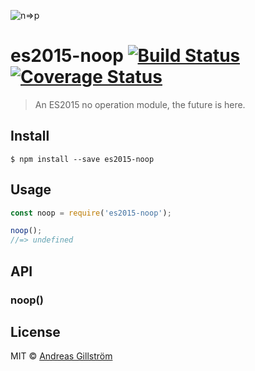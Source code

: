![n=>p](https://cloud.githubusercontent.com/assets/972551/14581659/645e89e4-03f2-11e6-8e83-6b7aeeca84e8.png)

# es2015-noop [![Build Status](https://travis-ci.org/gillstrom/es2015-noop.svg?branch=master)](https://travis-ci.org/gillstrom/es2015-noop) [![Coverage Status](https://coveralls.io/repos/github/gillstrom/es2015-noop/badge.svg?branch=master)](https://coveralls.io/github/gillstrom/es2015-noop?branch=master)

> An ES2015 no operation module, the future is here.


## Install

```
$ npm install --save es2015-noop
```


## Usage

```js
const noop = require('es2015-noop');

noop();
//=> undefined
```


## API

### noop()


## License

MIT © [Andreas Gillström](http://github.com/gillstrom)
